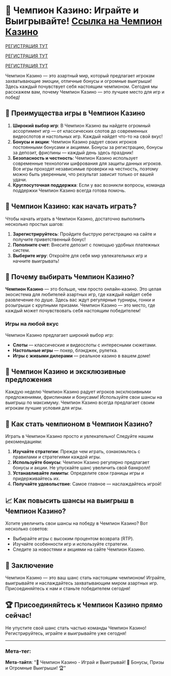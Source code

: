 # 🎰 Чемпион Казино: Играйте и Выигрывайте! [Ссылка на Чемпион Казино](https://temon-gter.cfd/go/3eR?p81750p305482pa40d)

[РЕГИСТРАЦИЯ ТУТ](https://temon-gter.cfd/go/3eR?p81750p305482pa40d)

[РЕГИСТРАЦИЯ ТУТ](https://temon-gter.cfd/go/3eR?p81750p305482pa40d)

[РЕГИСТРАЦИЯ ТУТ](https://temon-gter.cfd/go/3eR?p81750p305482pa40d)

Чемпион Казино — это азартный мир, который предлагает игрокам захватывающие эмоции, отличные бонусы и огромные выигрыши! Здесь каждый почувствует себя настоящим чемпионом. Сегодня мы расскажем вам, почему Чемпион Казино — это лучшее место для игр и побед!

## 🌟 Преимущества игры в Чемпион Казино

1. **Широкий выбор игр**: В Чемпион Казино вы найдете огромный ассортимент игр — от классических слотов до современных видеослотов и настольных игр. Каждый найдет что-то на свой вкус!
2. **Бонусы и акции**: Чемпион Казино радует своих игроков постоянными бонусами и акциями. Бонусы за регистрацию, бонусы за депозит, фриспины — каждый день здесь праздник!
3. **Безопасность и честность**: Чемпион Казино использует современные технологии шифрования для защиты данных игроков. Все игры проходят независимые проверки на честность, поэтому можно быть уверенным, что результат зависит только от вашей удачи.
4. **Круглосуточная поддержка**: Если у вас возникли вопросы, команда поддержки Чемпион Казино всегда готова помочь.

## 🎲 Чемпион Казино: как начать играть?

Чтобы начать играть в Чемпион Казино, достаточно выполнить несколько простых шагов:

1. **Зарегистрируйтесь**: Пройдите быструю регистрацию на сайте и получите приветственный бонус!
2. **Пополните счет**: Внесите депозит с помощью удобных платежных систем.
3. **Выберите игру**: Откройте для себя мир увлекательных игр и начните выигрывать!

## 🤑 Почему выбирать Чемпион Казино?

**Чемпион Казино** — это больше, чем просто онлайн-казино. Это целая экосистема для любителей азартных игр, где каждый найдет себе развлечение по душе. Здесь вас ждут регулярные турниры, гонки и розыгрыши с крупными призами. Чемпион Казино — это место, где каждый может почувствовать себя настоящим победителем!

### Игры на любой вкус

Чемпион Казино предлагает широкий выбор игр:

- **Слоты** — классические и видеослоты с интересными сюжетами.
- **Настольные игры** — покер, блэкджек, рулетка.
- **Игры с живыми дилерами** — реальное казино в вашем доме!

## 💎 Чемпион Казино и эксклюзивные предложения

Каждую неделю Чемпион Казино радует игроков эксклюзивными предложениями, фриспинами и бонусами! Используйте свои шансы на выигрыш по максимуму. Чемпион Казино всегда предлагает своим игрокам лучшие условия для игры.

## 🚀 Как стать чемпионом в Чемпион Казино?

Играть в Чемпион Казино просто и увлекательно! Следуйте нашим рекомендациям:

1. **Изучайте стратегии**: Прежде чем играть, ознакомьтесь с правилами и стратегиями каждой игры.
2. **Используйте бонусы**: Чемпион Казино регулярно предлагает бонусы и акции. Не упускайте шанс увеличить свой банкролл!
3. **Устанавливайте лимиты**: Определите свои границы игры и придерживайтесь их.
4. **Получайте удовольствие**: Самое главное — наслаждайтесь игрой!

## 📈 Как повысить шансы на выигрыш в Чемпион Казино?

Хотите увеличить свои шансы на победу в Чемпион Казино? Вот несколько советов:

- Выбирайте игры с высоким процентом возврата (RTP).
- Изучайте особенности игр и используйте стратегии.
- Следите за новостями и акциями на сайте Чемпион Казино.

## 🎁 Заключение

Чемпион Казино — это ваш шанс стать настоящим чемпионом! Играйте, выигрывайте и наслаждайтесь захватывающим миром азартных игр. Присоединяйтесь к нам и станьте победителем сегодня!

## 🏆 Присоединяйтесь к Чемпион Казино прямо сейчас!

Не упустите свой шанс стать частью команды Чемпион Казино! Регистрируйтесь, играйте и выигрывайте уже сегодня!

---

### Мета-тег:
**Мета-тайтл**: "🎰 Чемпион Казино - Играй и Выигрывай! 🎲 Бонусы, Призы и Огромные Выигрыши! 🏆"
